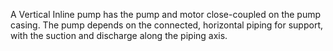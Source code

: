 A Vertical Inline pump has the pump and motor close-coupled on the pump casing. The pump depends on the connected, horizontal piping for support, with the suction and discharge along the piping axis.